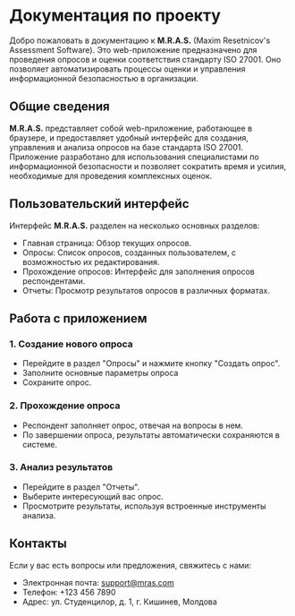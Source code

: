 # Документация по проекту

Добро пожаловать в документацию к **M.R.A.S.** (Maxim Resetnicov's Assessment Software). Это web-приложение предназначено
для проведения опросов и оценки соответствия стандарту ISO 27001. Оно позволяет автоматизировать процессы оценки и
управления информационной безопасностью в организации.

## Общие сведения

**M.R.A.S.** представляет собой web-приложение, работающее в браузере, и предоставляет удобный интерфейс для создания,
управления и анализа опросов на базе стандарта ISO 27001. Приложение разработано для использования специалистами по
информационной безопасности и позволяет сократить время и усилия, необходимые для проведения комплексных оценок.

## Пользовательский интерфейс

Интерфейс **M.R.A.S.** разделен на несколько основных разделов:

- Главная страница: Обзор текущих опросов.
- Опросы: Список опросов, созданных пользователем, с возможностью их редактирования.
- Прохождение опросов: Интерфейс для заполнения опросов респондентами.
- Отчеты: Просмотр результатов опросов в различных форматах.

## Работа с приложением

### 1. Создание нового опроса

- Перейдите в раздел "Опросы" и нажмите кнопку "Создать опрос".
- Заполните основные параметры опроса
- Сохраните опрос.

### 2. Прохождение опроса

- Респондент заполняет опрос, отвечая на вопросы в нем.
- По завершении опроса, результаты автоматически сохраняются в системе.

### 3. Анализ результатов

- Перейдите в раздел "Отчеты".
- Выберите интересующий вас опрос.
- Просмотрите результаты, используя встроенные инструменты анализа.

## Контакты

Если у вас есть вопросы или предложения, свяжитесь с нами:

- Электронная почта: support@mras.com
- Телефон: +123 456 7890
- Адрес: ул. Студенцилор, д. 1, г. Кишинев, Молдова